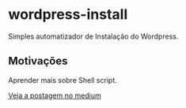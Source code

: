 # wordpress-install
Simples automatizador de Instalação do Wordpress.

## Motivações
Aprender mais sobre Shell script.

[Veja a postagem no medium](https://medium.com/@evertothepaula/automatizando-ou-quase-a-instala%C3%A7%C3%A3o-b%C3%A1sica-do-wordpress-9fdf31c6739a)